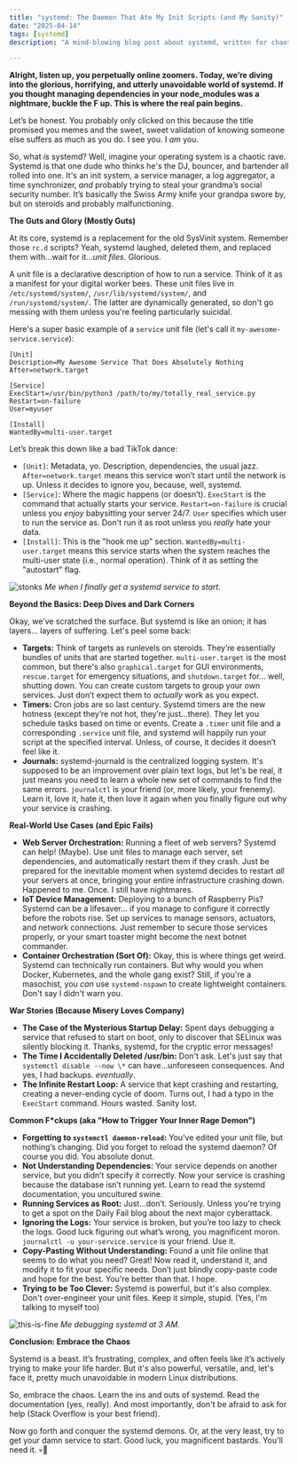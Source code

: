 ```yaml
---
title: "systemd: The Daemon That Ate My Init Scripts (and My Sanity)"
date: "2025-04-14"
tags: [systemd]
description: "A mind-blowing blog post about systemd, written for chaotic Gen Z engineers."

---
```


**Alright, listen up, you perpetually online zoomers. Today, we’re diving into the glorious, horrifying, and utterly unavoidable world of systemd. If you thought managing dependencies in your node_modules was a nightmare, buckle the F up. This is where the real pain begins.**

Let’s be honest. You probably only clicked on this because the title promised you memes and the sweet, sweet validation of knowing someone else suffers as much as you do. I see you. I *am* you.

So, what *is* systemd? Well, imagine your operating system is a chaotic rave. Systemd is that one dude who thinks he's the DJ, bouncer, and bartender all rolled into one. It's an init system, a service manager, a log aggregator, a time synchronizer, *and* probably trying to steal your grandma’s social security number. It’s basically the Swiss Army knife your grandpa swore by, but on steroids and probably malfunctioning.

**The Guts and Glory (Mostly Guts)**

At its core, systemd is a replacement for the old SysVinit system. Remember those `rc.d` scripts? Yeah, systemd laughed, deleted them, and replaced them with…wait for it…*unit files*. Glorious.

A unit file is a declarative description of how to run a service. Think of it as a manifest for your digital worker bees. These unit files live in `/etc/systemd/system/`, `/usr/lib/systemd/system/`, and `/run/systemd/system/`. The latter are dynamically generated, so don't go messing with them unless you're feeling particularly suicidal.

Here's a super basic example of a `service` unit file (let's call it `my-awesome-service.service`):

```
[Unit]
Description=My Awesome Service That Does Absolutely Nothing
After=network.target

[Service]
ExecStart=/usr/bin/python3 /path/to/my/totally_real_service.py
Restart=on-failure
User=myuser

[Install]
WantedBy=multi-user.target
```

Let’s break this down like a bad TikTok dance:

*   `[Unit]`:  Metadata, yo.  Description, dependencies, the usual jazz. `After=network.target` means this service won’t start until the network is up.  Unless it decides to ignore you, because, well, systemd.
*   `[Service]`: Where the magic happens (or doesn’t). `ExecStart` is the command that actually starts your service. `Restart=on-failure` is crucial unless you *enjoy* babysitting your server 24/7. `User` specifies which user to run the service as. Don't run it as root unless you *really* hate your data.
*   `[Install]`:  This is the "hook me up" section.  `WantedBy=multi-user.target` means this service starts when the system reaches the multi-user state (i.e., normal operation).  Think of it as setting the "autostart" flag.

![stonks](https://i.kym-cdn.com/photos/images/newsfeed/001/495/457/481.jpg)
*Me when I finally get a systemd service to start.*

**Beyond the Basics: Deep Dives and Dark Corners**

Okay, we’ve scratched the surface. But systemd is like an onion; it has layers... layers of suffering. Let's peel some back:

*   **Targets:** Think of targets as runlevels on steroids.  They’re essentially bundles of units that are started together.  `multi-user.target` is the most common, but there's also `graphical.target` for GUI environments, `rescue.target` for emergency situations, and `shutdown.target` for… well, shutting down.  You can create custom targets to group your own services.  Just don’t expect them to *actually* work as you expect.
*   **Timers:**  Cron jobs are so last century. Systemd timers are the new hotness (except they’re not hot, they’re just…there).  They let you schedule tasks based on time or events.  Create a `.timer` unit file and a corresponding `.service` unit file, and systemd will happily run your script at the specified interval.  Unless, of course, it decides it doesn’t feel like it.
*   **Journals:** systemd-journald is the centralized logging system.  It's supposed to be an improvement over plain text logs, but let's be real, it just means you need to learn a whole new set of commands to find the same errors. `journalctl` is your friend (or, more likely, your frenemy). Learn it, love it, hate it, then love it again when you finally figure out why your service is crashing.

**Real-World Use Cases (and Epic Fails)**

*   **Web Server Orchestration:** Running a fleet of web servers? Systemd can help! (Maybe).  Use unit files to manage each server, set dependencies, and automatically restart them if they crash.  Just be prepared for the inevitable moment when systemd decides to restart *all* your servers at once, bringing your entire infrastructure crashing down. Happened to me. Once. I still have nightmares.
*   **IoT Device Management:** Deploying to a bunch of Raspberry Pis? Systemd can be a lifesaver... if you manage to configure it correctly before the robots rise. Set up services to manage sensors, actuators, and network connections.  Just remember to secure those services properly, or your smart toaster might become the next botnet commander.
*   **Container Orchestration (Sort Of):** Okay, this is where things get weird.  Systemd can technically run containers.  But why would you when Docker, Kubernetes, and the whole gang exist? Still, if you're a masochist, you *can* use `systemd-nspawn` to create lightweight containers. Don't say I didn't warn you.

**War Stories (Because Misery Loves Company)**

*   **The Case of the Mysterious Startup Delay:** Spent days debugging a service that refused to start on boot, only to discover that SELinux was silently blocking it. Thanks, systemd, for the cryptic error messages!
*   **The Time I Accidentally Deleted /usr/bin:** Don't ask. Let's just say that `systemctl disable --now \*` can have…unforeseen consequences. And yes, I had backups. *eventually*.
*   **The Infinite Restart Loop:** A service that kept crashing and restarting, creating a never-ending cycle of doom. Turns out, I had a typo in the `ExecStart` command. Hours wasted. Sanity lost.

**Common F*ckups (aka "How to Trigger Your Inner Rage Demon")**

*   **Forgetting to `systemctl daemon-reload`:**  You’ve edited your unit file, but nothing’s changing.  Did you forget to reload the systemd daemon? Of course you did. You absolute donut.
*   **Not Understanding Dependencies:**  Your service depends on another service, but you didn’t specify it correctly. Now your service is crashing because the database isn’t running yet. Learn to read the systemd documentation, you uncultured swine.
*   **Running Services as Root:** Just…don’t. Seriously. Unless you're trying to get a spot on the Daily Fail blog about the next major cyberattack.
*   **Ignoring the Logs:**  Your service is broken, but you’re too lazy to check the logs.  Good luck figuring out what’s wrong, you magnificent moron. `journalctl -u your-service.service` is your friend. Use it.
*   **Copy-Pasting Without Understanding:** Found a unit file online that seems to do what you need?  Great!  Now read it, understand it, and modify it to fit your specific needs.  Don’t just blindly copy-paste code and hope for the best. You're better than that. I hope.
*   **Trying to be Too Clever:** Systemd is powerful, but it's also complex. Don't over-engineer your unit files. Keep it simple, stupid. (Yes, I'm talking to myself too)

![this-is-fine](https://i.kym-cdn.com/photos/images/newsfeed/009/168/912/c4c.jpg)
*Me debugging systemd at 3 AM.*

**Conclusion: Embrace the Chaos**

Systemd is a beast. It’s frustrating, complex, and often feels like it’s actively trying to make your life harder. But it's also powerful, versatile, and, let's face it, pretty much unavoidable in modern Linux distributions.

So, embrace the chaos. Learn the ins and outs of systemd. Read the documentation (yes, really). And most importantly, don't be afraid to ask for help (Stack Overflow is your best friend).

Now go forth and conquer the systemd demons. Or, at the very least, try to get your damn service to start. Good luck, you magnificent bastards. You'll need it. 💀🙏
